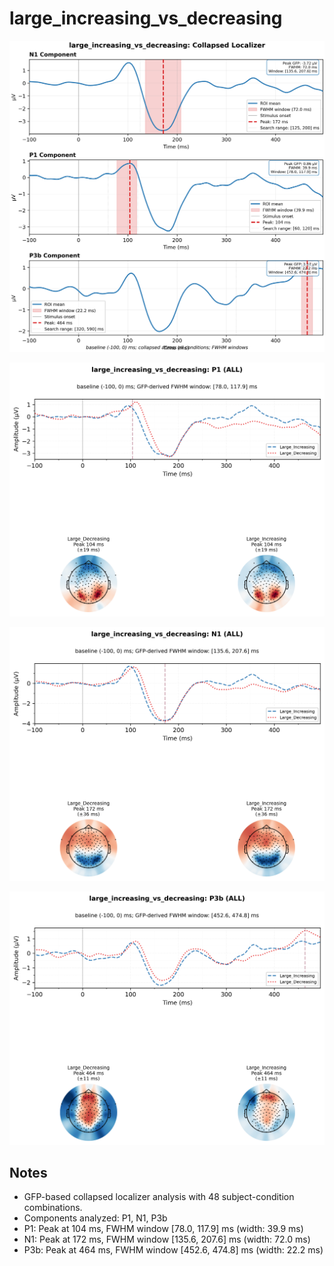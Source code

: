 # large_increasing_vs_decreasing

![figure](docs/assets/plots/large_increasing_vs_decreasing/large_increasing_vs_decreasing-collapsed_localizer.png)

![figure](docs/assets/plots/large_increasing_vs_decreasing/large_increasing_vs_decreasing-P1.png)

![figure](docs/assets/plots/large_increasing_vs_decreasing/large_increasing_vs_decreasing-N1.png)

![figure](docs/assets/plots/large_increasing_vs_decreasing/large_increasing_vs_decreasing-P3b.png)


## Notes

- GFP-based collapsed localizer analysis with 48 subject-condition combinations.
- Components analyzed: P1, N1, P3b
- P1: Peak at 104 ms, FWHM window [78.0, 117.9] ms (width: 39.9 ms)
- N1: Peak at 172 ms, FWHM window [135.6, 207.6] ms (width: 72.0 ms)
- P3b: Peak at 464 ms, FWHM window [452.6, 474.8] ms (width: 22.2 ms)
